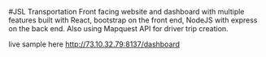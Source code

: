#JSL Transportation
Front facing website and dashboard with multiple features built with React, bootstrap on the front end, NodeJS with express on the back end.  Also using Mapquest API for driver trip creation. 

live sample here http://73.10.32.79:8137/dashboard

